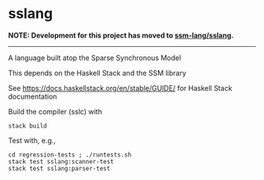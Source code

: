 # sslang

**NOTE: Development for this project has moved to [ssm-lang/sslang](http://www.github.com/ssm-lang/sslang).**

----

A language built atop the Sparse Synchronous Model

This depends on the Haskell Stack and the SSM library

See <https://docs.haskellstack.org/en/stable/GUIDE/> for Haskell Stack
documentation

Build the compiler (sslc) with

````
stack build
````


Test with, e.g.,

````
cd regression-tests ; ./runtests.sh
stack test sslang:scanner-test
stack test sslang:parser-test
````
